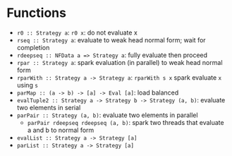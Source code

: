 # Functions

- `r0 :: Strategy a`: `r0 x`: do not evaluate x
- `rseq :: Strategy a`: evaluate to weak head normal form; wait for completion
- `rdeepseq :: NFData a => Strategy a`: fully evaluate then proceed
- `rpar :: Strategy a`: spark evaluation (in parallel) to weak head normal form
- `rparWith :: Strategy a -> Strategy a`: `rparWith s x` spark evaluate `x`
  using `s`
- `parMap :: (a -> b) -> [a] -> Eval [a]`: load balanced
- `evalTuple2 :: Strategy a -> Strategy b -> Strategy (a, b)`: evaluate two
  elements in serial
- `parPair :: Strategy (a, b)`: evaluate two elements in parallel
  - `parPair rdeepseq rdeepseq (a, b)`: spark two threads that evaluate a and b
    to normal form
- `evalList :: Strategy a -> Strategy [a]`
- `parList :: Strategy a -> Strategy [a]`
